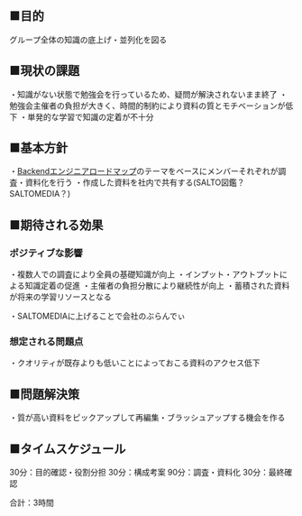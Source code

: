 ## ■目的
グループ全体の知識の底上げ・並列化を図る
## ■現状の課題
・知識がない状態で勉強会を行っているため、疑問が解決されないまま終了
・勉強会主催者の負担が大きく、時間的制約により資料の質とモチベーションが低下
・単発的な学習で知識の定着が不十分
## ■基本方針
・[Backendエンジニアロードマップ](https://roadmap.sh/backend?fl=1)のテーマをベースにメンバーそれぞれが調査・資料化を行う
・作成した資料を社内で共有する(SALTO図鑑？SALTOMEDIA？)
## ■期待される効果
### ポジティブな影響
・複数人での調査により全員の基礎知識が向上
・インプット・アウトプットによる知識定着の促進
・主催者の負担分散により継続性が向上
・蓄積された資料が将来の学習リソースとなる

・SALTOMEDIAに上げることで会社のぶらんでぃ
### 想定される問題点
・クオリティが既存よりも低いことによっておこる資料のアクセス低下
## ■問題解決策
・質が高い資料をピックアップして再編集・ブラッシュアップする機会を作る
## ■タイムスケジュール
30分：目的確認・役割分担
30分：構成考案
90分：調査・資料化
30分：最終確認

合計：3時間




